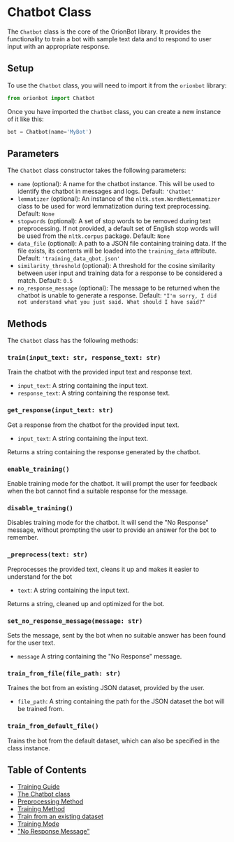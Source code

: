 
# Chatbot Class

The `Chatbot` class is the core of the OrionBot library. It provides the functionality to train a bot with sample text data and to respond to user input with an appropriate response.

## Setup

To use the `Chatbot` class, you will need to import it from the `orionbot` library:
```python
from orionbot import Chatbot
```

Once you have imported the `Chatbot` class, you can create a new instance of it like this:

```python
bot = Chatbot(name='MyBot')
```

## Parameters

The `Chatbot` class constructor takes the following parameters:

-   `name` (optional): A name for the chatbot instance. This will be used to identify the chatbot in messages and logs. Default: `'Chatbot'`
-   `lemmatizer` (optional): An instance of the `nltk.stem.WordNetLemmatizer` class to be used for word lemmatization during text preprocessing. Default: `None`
-   `stopwords` (optional): A set of stop words to be removed during text preprocessing. If not provided, a default set of English stop words will be used from the `nltk.corpus` package. Default: `None`
-   `data_file` (optional): A path to a JSON file containing training data. If the file exists, its contents will be loaded into the `training_data` attribute. Default: `'training_data_qbot.json'`
-   `similarity_threshold` (optional): A threshold for the cosine similarity between user input and training data for a response to be considered a match. Default: `0.5`
-   `no_response_message` (optional): The message to be returned when the chatbot is unable to generate a response. Default: `"I'm sorry, I did not understand what you just said. What should I have said?"`

## Methods

The `Chatbot` class has the following methods:

### `train(input_text: str, response_text: str)`

Train the chatbot with the provided input text and response text.

-   `input_text`: A string containing the input text.
-   `response_text`: A string containing the response text.

### `get_response(input_text: str)`

Get a response from the chatbot for the provided input text.

-   `input_text`: A string containing the input text.

Returns a string containing the response generated by the chatbot.

### `enable_training()`

Enable training mode for the chatbot. It will prompt the user for feedback when the bot cannot find a suitable response for the message.

### `disable_training()`
 
 Disables training mode for the chatbot. It will send the "No Response" message, without prompting the user to provide an answer for the bot to remember.
 
### `_preprocess(text: str)`
 Preprocesses the provided text, cleans it up and makes it easier to understand for the bot
 - `text`: A string containing the input text.
 
 Returns a string, cleaned up and optimized for the bot.

### `set_no_response_message(message: str)`

Sets the message, sent by the bot when no suitable answer has been found for the user text.

- `message` A string containing the "No Response" message.

### `train_from_file(file_path: str)`

Traines the bot from an existing JSON dataset, provided by the user.

- `file_path`: A string containing the path for the JSON dataset the bot will be trained from.

### `train_from_default_file()`

Trains the bot from the default dataset, which can also be specified in the class instance.

## Table of Contents
 
 - [Training Guide](TRAINING.md)
 - [The Chatbot class](CHATBOTCLASS.md)
 - [Preprocessing Method](PREPROCESSING.md)
 - [Training Method](TRAINMETHOD.md)
 - [Train from an existing dataset](DATASETTRAINING.md)
 - [Training Mode](TRAININGMODE.md)
 - ["No Response Message"](NORESPONSE.md)